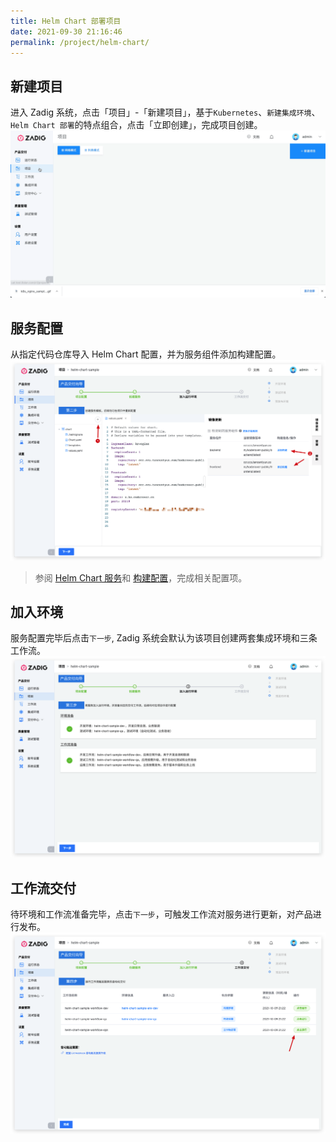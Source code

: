 ```yaml
---
title: Helm Chart 部署项目
date: 2021-09-30 21:16:46
permalink: /project/helm-chart/
---
```


## 新建项目

进入 Zadig 系统，点击「项目」-「新建项目」，基于`Kubernetes`、`新建集成环境`、`Helm Chart 部署`的特点组合，点击「立即创建」，完成项目创建。
![新建项目](../_images/helm_chart_sample_onboarding_1.gif)

## 服务配置

从指定代码仓库导入 Helm Chart 配置，并为服务组件添加构建配置。
![服务配置](../_images/helm_chart_sample_onboarding_2.png)

> 参阅 [Helm Chart 服务](/project/service/#helm-chart-服务)和 [构建配置](/project/build/)，完成相关配置项。

## 加入环境

服务配置完毕后点击`下一步`, Zadig 系统会默认为该项目创建两套集成环境和三条工作流。
![加入环境](../_images/helm_chart_sample_onboarding_3.png)

## 工作流交付

待环境和工作流准备完毕，点击`下一步`，可触发工作流对服务进行更新，对产品进行发布。
![工作流交付](../_images/helm_chart_sample_onboarding_4.png)
